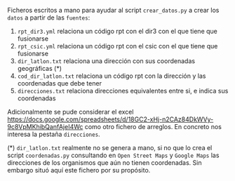 Ficheros escritos a mano para ayudar al script `crear_datos.py` a crear los `datos` a partir de las `fuentes`:

1. `rpt_dir3.yml` relaciona un código rpt con el dir3 con el que tiene que fusionarse
2. `rpt_csic.yml` relaciona un código rpt con el csic con el que tiene que fusionarse
3. `dir_latlon.txt` relaciona una dirección con sus coordenadas geográficas (*)
4. `cod_dir_latlon.txt` relaciona un código rpt con la dirección y las coordenadas que debe tener
5. `direcciones.txt` relaciona direcciones equivalentes entre si, e indica sus coordenadas

Adicionalmente se pude considerar el excel https://docs.google.com/spreadsheets/d/18GC2-xHj-n2CAz84DkWVy-9c8VpMKhibQanfAjeI4Wc
como otro fichero de arreglos. En concreto nos interesa la pestaña `direcciones`.

(*) `dir_latlon.txt` realmente no se genera a mano, si no que lo crea el script `coordenadas.py` consultando en `Open Street Maps` y `Google Maps` las direcciones de los organismos que aún no tienen coordenadas. Sin embargo situó aquí este fichero por su propósito.
